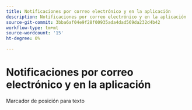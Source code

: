 ```yaml
---
title: Notificaciones por correo electrónico y en la aplicación
description: Notificaciones por correo electrónico y en la aplicación
source-git-commit: 3bba6af04e9f28f00935ada4dad569da232d4b42
workflow-type: tm+mt
source-wordcount: '15'
ht-degree: 0%

---
```


# Notificaciones por correo electrónico y en la aplicación

Marcador de posición para texto